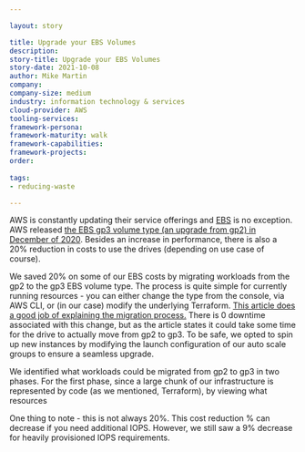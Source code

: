 ```yaml
---

layout: story

title: Upgrade your EBS Volumes
description:
story-title: Upgrade your EBS Volumes
story-date: 2021-10-08
author: Mike Martin
company: 
company-size: medium
industry: information technology & services
cloud-provider: AWS
tooling-services:
framework-persona:
framework-maturity: walk
framework-capabilities:
framework-projects:
order:
 
tags:
- reducing-waste

---
```


AWS is constantly updating their service offerings and [EBS](https://aws.amazon.com/ebs/) is no exception. AWS released [the EBS gp3 volume type (an upgrade from gp2) in December of 2020](https://aws.amazon.com/blogs/aws/new-amazon-ebs-gp3-volume-lets-you-provision-performance-separate-from-capacity-and-offers-20-lower-price/). Besides an increase in performance, there is also a 20% reduction in costs to use the drives (depending on use case of course).

We saved 20% on some of our EBS costs by migrating workloads from the gp2 to the gp3 EBS volume type. The process is quite simple for currently running resources - you can either change the type from the console, via AWS CLI, or (in our case) modify the underlying Terraform. [This article does a good job of explaining the migration process.](https://aws.amazon.com/blogs/storage/migrate-your-amazon-ebs-volumes-from-gp2-to-gp3-and-save-up-to-20-on-costs/) There is 0 downtime associated with this change, but as the article states it could take some time for the drive to actually move from gp2 to gp3. To be safe, we opted to spin up new instances by modifying the launch configuration of our auto scale groups to ensure a seamless upgrade.

We identified what workloads could be migrated from gp2 to gp3 in two phases. For the first phase, since a large chunk of our infrastructure is represented by code (as we mentioned, Terraform), by viewing what resources 

One thing to note - this is not always 20%. This cost reduction % can decrease if you need additional IOPS. However, we still saw a 9% decrease for heavily provisioned IOPS requirements.
